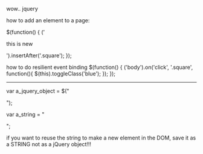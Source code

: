 wow.. jquery

how to add an element to a page:

$(function() {
  ('<p>this is new</p>').insertAfter('.square');
});


how to do resilient event binding
$(function() {
  ('body').on('click', '.square', function(){
    $(this).toggleClass('blue');
  });
});


-----------------------------

var a_jquery_object = $("<div class='square'></div>");

var a_string = "<div class='square'></div>";

if you want to reuse the string to make a new
element in the DOM, save it as a STRING
not as a jQuery object!!!